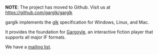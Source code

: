 **NOTE**: The project has moved to Github. Visit us at https://github.com/garglk/garglk

garglk implements the [glk](http://www.eblong.com/zarf/glk/) specification for Windows, Linux, and Mac.

It provides the foundation for [Gargoyle](http://ccxvii.net/gargoyle/), an interactive fiction player that supports all major IF formats.

We have a [mailing list](http://groups.google.com/group/garglk-dev).